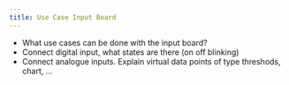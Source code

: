 ```yaml
---
title: Use Case Input Board
---
```


- What use cases can be done with the input board?
- Connect digital input, what states are there (on off blinking)
- Connect analogue inputs. Explain virtual data points of type threshods, chart, ...

